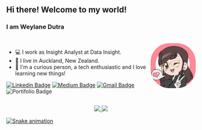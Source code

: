## Hi there! Welcome to my world!

### I am Weylane Dutra

<div style="display: inline_block"><br>
  <img align="right" alt="Wey-doll" height="120" style="border-radius:50px;" src="https://raw.githubusercontent.com/weylanedutra/weylanedutra/main/resources/Wey-doll.gif?width=600&height=600">
</div>

- 💻 I work as Insight Analyst at Data Insight.
- 📍 I live in Auckland, New Zealand.
- 🚀 I'm a curious person, a tech enthusiastic and I love learning new things!

[![Linkedin Badge](https://img.shields.io/badge/-LinkedIn-blue?style=flat-square&logo=Linkedin&logoColor=white&link=https://www.linkedin.com/in/weylanedutra//)](https://www.linkedin.com/in/weylanedutra/)
[![Medium Badge](https://img.shields.io/badge/-Medium-black?style=flat-square&logo=Medium&logoColor=white&link=https://medium.com/@weylanedutra)](https://medium.com/@weylanedutra)
[![Gmail Badge](https://img.shields.io/badge/-Gmail-red?style=flat-square&logo=Gmail&logoColor=white&link=weylanemd@gmail.com)](weylanemd@gmail.com)
![Portifolio Badge](https://img.shields.io/badge/-Portfolio-green?style=flat-square&logo=Portfolio&logoColor=white)

##

<div align="center">
  <a href="https://github.com/weylanedutra">
  <img height="150em" src="https://github-readme-stats.vercel.app/api?username=weylanedutra&show_icons=true&theme=radical&include_all_commits=true&count_private=true"/>
  <img height="150em" src="https://github-readme-stats.vercel.app/api/top-langs/?username=weylanedutra&layout=compact&langs_count=7&theme=radical"/>
</div>
   
![Snake animation](https://github.com/weylanedutra/weylanedutra/blob/output/github-contribution-grid-snake.svg)
 

